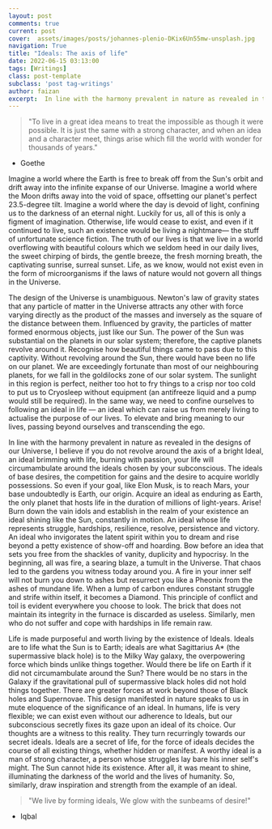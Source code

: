 ```yaml
---
layout: post
comments: true
current: post
cover:  assets/images/posts/johannes-plenio-DKix6Un55mw-unsplash.jpg
navigation: True
title: "Ideals: The axis of life"
date: 2022-06-15 03:13:00
tags: [Writings]
class: post-template
subclass: 'post tag-writings'
author: faizan
excerpt:  In line with the harmony prevalent in nature as revealed in the designs of our Universe, I believe if you do not revolve around the axis of a bright Ideal, an ideal brimming with life, burning with passion, your life will circumambulate around the ideals chosen by your subconscious.
---
```

> "To live in a great idea means to treat the impossible as though it were possible. It is just the same with a strong character, and when an idea and a character meet, things arise which fill the world with wonder for thousands of years."
- Goethe

Imagine a world where the Earth is free to break off from the Sun's orbit and drift away into the infinite expanse of our Universe. Imagine a world where the Moon drifts away into the void of space, offsetting our planet's perfect 23.5-degree tilt. Imagine a world where the day is devoid of light, confining us to the darkness of an eternal night. Luckily for us, all of this is only a figment of imagination. Otherwise, life would cease to exist, and even if it continued to live, such an existence would be living a nightmare— the stuff of unfortunate science fiction. The truth of our lives is that we live in a world overflowing with beautiful colours which we seldom heed in our daily lives, the sweet chirping of birds, the gentle breeze, the fresh morning breath, the captivating sunrise, surreal sunset. Life, as we know, would not exist even in the form of microorganisms if the laws of nature would not govern all things in the Universe.

The design of the Universe is unambiguous. Newton's law of gravity states that any particle of matter in the Universe attracts any other with force varying directly as the product of the masses and inversely as the square of the distance between them. Influenced by gravity, the particles of matter formed enormous objects, just like our Sun. The power of the Sun was substantial on the planets in our solar system; therefore, the captive planets revolve around it. Recognise how beautiful things came to pass due to this captivity. Without revolving around the Sun, there would have been no life on our planet. We are exceedingly fortunate than most of our neighbouring planets, for we fall in the goldilocks zone of our solar system. The sunlight in this region is perfect, neither too hot to fry things to a crisp nor too cold to put us to Cryosleep without equipment (an antifreeze liquid and a pump would still be required). In the same way, we need to confine ourselves to following an ideal in life — an ideal which can raise us from merely living to actualise the purpose of our lives. To elevate and bring meaning to our lives, passing beyond ourselves and transcending the ego.

In line with the harmony prevalent in nature as revealed in the designs of our Universe, I believe if you do not revolve around the axis of a bright Ideal, an ideal brimming with life, burning with passion, your life will circumambulate around the ideals chosen by your subconscious. The ideals of base desires, the competition for gains and the desire to acquire worldly possessions. So even if your goal, like Elon Musk, is to reach Mars, your base undoubtedly is Earth, our origin. Acquire an ideal as enduring as Earth, the only planet that hosts life in the duration of millions of light-years. Arise! Burn down the vain idols and establish in the realm of your existence an ideal shining like the Sun, constantly in motion. An ideal whose life represents struggle, hardships, resilience, resolve, persistence and victory. An ideal who invigorates the latent spirit within you to dream and rise beyond a petty existence of show-off and hoarding. Bow before an idea that sets you free from the shackles of vanity, duplicity and hypocrisy. In the beginning, all was fire, a searing blaze, a tumult in the Universe. That chaos led to the gardens you witness today around you. A fire in your inner self will not burn you down to ashes but resurrect you like a Pheonix from the ashes of mundane life. When a lump of carbon endures constant struggle and strife within itself, it becomes a Diamond. This principle of conflict and toil is evident everywhere you choose to look. The brick that does not maintain its integrity in the furnace is discarded as useless. Similarly, men who do not suffer and cope with hardships in life remain raw.

Life is made purposeful and worth living by the existence of Ideals. Ideals are to life what the Sun is to Earth; ideals are what Sagittarius A* (the supermassive black hole) is to the Milky Way galaxy, the overpowering force which binds unlike things together. Would there be life on Earth if it did not circumambulate around the Sun? There would be no stars in the Galaxy if the gravitational pull of supermassive black holes did not hold things together. There are greater forces at work beyond those of Black holes and Supernovae. This design manifested in nature speaks to us in mute eloquence of the significance of an ideal. In humans, life is very flexible; we can exist even without our adherence to Ideals, but our subconscious secretly fixes its gaze upon an ideal of its choice. Our thoughts are a witness to this reality. They turn recurringly towards our secret ideals. Ideals are a secret of life, for the force of ideals decides the course of all existing things, whether hidden or manifest. A worthy ideal is a man of strong character, a person whose struggles lay bare his inner self's might. The Sun cannot hide its existence. After all, it was meant to shine, illuminating the darkness of the world and the lives of humanity. So, similarly, draw inspiration and strength from the example of an ideal.

>"We live by forming ideals, 
>We glow with the sunbeams of desire!"
- Iqbal
